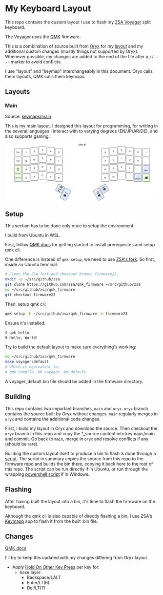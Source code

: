 # My Keyboard Layout

This repo contains the custom layout I use to flash my [ZSA Voyager](https://www.zsa.io/voyager) split keyboard.

The Voyager uses the [QMK](https://github.com/qmk/qmk_firmware) firmware.

This is a combination of source built from [Oryx](https://configure.zsa.io) for my [layout](https://configure.zsa.io/voyager/layouts/XgYB9/latest/0) and my additional custom changes (mostly things not supported by Oryx). Whenever possible, my changes are added to the end of the file after a `// ---` marker to avoid conflicts.

I use "layout" and "keymap" interchangeably in this document. Oryx calls them layouts, QMK calls them keymaps.

## Layouts

### Main

Source: [keymaps/main](keymaps/main)

This is my main layout. I designed this layout for programming, for writing in the several languages I interact with to varying degrees (EN/JP/AR/DE), and also supports gaming.

![Main Base Layer](images/main_base_layer.png)

## Setup

This section has to be done only once to setup the environment.

I build from Ubuntu in WSL.

First, follow [QMK docs](https://docs.qmk.fm/#/newbs_getting_started) for getting started to install prerequisites and setup qmk cli.

One difference is instead of `qmk setup`, we need to use [ZSA's fork](https://github.com/zsa/qmk_firmware). So first, inside an Ubuntu terminal:

```bash
# Clone the ZSA fork and checkout branch firmware23.
mkdir -p ~/src/github/zsa
git clone https://github.com/zsa/qmk_firmware ~/src/github/zsa
cd ~/src/github/zsa/qmk_firmware
git checkout firmware23
```

Then, setup qmk cli:

```bash
qmk setup -H ~/src/github/zsa/qmk_firmware -b firmware23
```

Ensure it's installed:

```bash
$ qmk hello
Ψ Hello, World!
```

Try to build the default layout to make sure everything's working:

```sh
cd ~/src/github/zsa/qmk_firmware
make voyager:default
# which is equivalent to:
# qmk compile -kb voyager -km default
```

A voyager_default.bin file should be added in the firmware directory.

## Building

This repo contains two important branches, `main` and `oryx`. `oryx` branch contains the source built by Oryx without changes. `main` regularly merges in `oryx` and contains the additional code changes.

First, I build my layout in Oryx and download the source. Then checkout the `oryx` branch in this repo and copy the *_source content into keymaps/main and commit.
Go back to `main`, merge in `oryx` and resolve conflicts if any (should be rare).

Building the custom layout itself to produce a bin to flash is done through a [script](build.bash). The script in summary copies the source from this repo to the firmware repo and builds the bin there, copying it back here to the root of this repo. The script can be run directly if in Ubuntu, or run through the wrapping [powershell script](build.ps1) if in Windows.

## Flashing

After having built the layout into a bin, it's time to flash the firmware on the keyboard.

Although the qmk cli is also capable of directly flashing a bin, I use ZSA's [Keymapp](https://www.zsa.io/flash) app to flash it from the built .bin file.

## Changes

[QMK docs](https://docs.qmk.fm)

I'll try to keep this updated with my changes differing from Oryx layout.

- Apply [Hold On Other Key Press](https://docs.qmk.fm/#/tap_hold?id=hold-on-other-key-press) per key for:
  - base layer:
    - Backspace/LALT
    - Enter/LT(6)
    - Del/LT(7)
